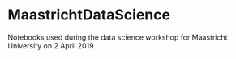 # MaastrichtDataScience
Notebooks used during the data science workshop for Maastricht University on 2 April 2019
